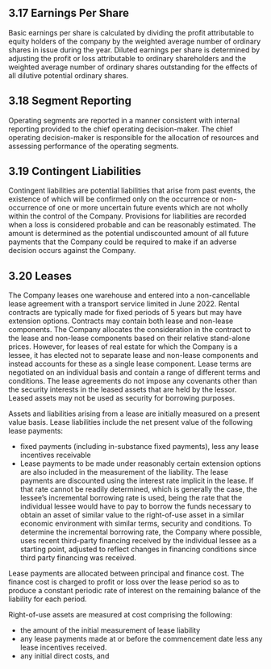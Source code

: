 ## 3.17 Earnings Per Share

Basic earnings per share is calculated by dividing the profit attributable to equity holders of the company by the weighted average number of ordinary shares in issue during the year. Diluted earnings per share is determined by adjusting the profit or loss attributable to ordinary shareholders and the weighted average number of ordinary shares outstanding for the effects of all dilutive potential ordinary shares.

## 3.18 Segment Reporting

Operating segments are reported in a manner consistent with internal reporting provided to the chief operating decision-maker. The chief operating decision-maker is responsible for the allocation of resources and assessing performance of the operating segments.

## 3.19 Contingent Liabilities

Contingent liabilities are potential liabilities that arise from past events, the existence of which will be confirmed only on the occurrence or non-occurrence of one or more uncertain future events which are not wholly within the control of the Company. Provisions for liabilities are recorded when a loss is considered probable and can be reasonably estimated. The amount is determined as the potential undiscounted amount of all future payments that the Company could be required to make if an adverse decision occurs against the Company.

## 3.20 Leases

The Company leases one warehouse and entered into a non-cancellable lease agreement with a transport service limited in June 2022. Rental contracts are typically made for fixed periods of 5 years but may have extension options. Contracts may contain both lease and non-lease components. The Company allocates the consideration in the contract to the lease and non-lease components based on their relative stand-alone prices. However, for leases of real estate for which the Company is a lessee, it has elected not to separate lease and non-lease components and instead accounts for these as a single lease component. Lease terms are negotiated on an individual basis and contain a range of different terms and conditions. The lease agreements do not impose any covenants other than the security interests in the leased assets that are held by the lessor. Leased assets may not be used as security for borrowing purposes.

Assets and liabilities arising from a lease are initially measured on a present value basis. Lease liabilities include the net present value of the following lease payments:

- fixed payments (including in-substance fixed payments), less any lease incentives receivable
- Lease payments to be made under reasonably certain extension options are also included in the measurement of the liability. The lease payments are discounted using the interest rate implicit in the lease. If that rate cannot be readily determined, which is generally the case, the lessee’s incremental borrowing rate is used, being the rate that the individual lessee would have to pay to borrow the funds necessary to obtain an asset of similar value to the right-of-use asset in a similar economic environment with similar terms, security and conditions. To determine the incremental borrowing rate, the Company where possible, uses recent third-party financing received by the individual lessee as a starting point, adjusted to reflect changes in financing conditions since third party financing was received.

Lease payments are allocated between principal and finance cost. The finance cost is charged to profit or loss over the lease period so as to produce a constant periodic rate of interest on the remaining balance of the liability for each period.

Right-of-use assets are measured at cost comprising the following:

- the amount of the initial measurement of lease liability
- any lease payments made at or before the commencement date less any lease incentives received.
- any initial direct costs, and
